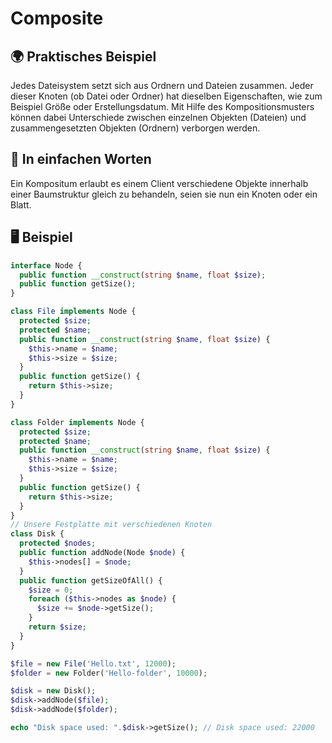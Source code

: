 # Composite

## 🌍 Praktisches Beispiel

Jedes Dateisystem setzt sich aus Ordnern und Dateien zusammen. Jeder dieser Knoten (ob Datei oder Ordner) hat dieselben Eigenschaften, wie zum Beispiel Größe oder Erstellungsdatum. Mit Hilfe des Kompositionsmusters können dabei Unterschiede zwischen einzelnen Objekten (Dateien) und zusammengesetzten Objekten (Ordnern) verborgen werden.

## 💬 In einfachen Worten

Ein Kompositum erlaubt es einem Client verschiedene Objekte innerhalb einer Baumstruktur gleich zu behandeln, seien sie nun ein Knoten oder ein Blatt.

## 🖥 Beispiel

```php
interface Node {
  public function __construct(string $name, float $size);
  public function getSize();
}

class File implements Node {
  protected $size;
  protected $name;
  public function __construct(string $name, float $size) {
    $this->name = $name;
    $this->size = $size;
  }
  public function getSize() {
    return $this->size;
  }
}

class Folder implements Node {
  protected $size;
  protected $name;
  public function __construct(string $name, float $size) {
    $this->name = $name;
    $this->size = $size;
  }
  public function getSize() {
    return $this->size;
  }
}
// Unsere Festplatte mit verschiedenen Knoten
class Disk {
  protected $nodes;
  public function addNode(Node $node) {
    $this->nodes[] = $node;
  }
  public function getSizeOfAll() {
    $size = 0;
    foreach ($this->nodes as $node) {
      $size += $node->getSize();
    }
    return $size;
  }
}

$file = new File('Hello.txt', 12000);
$folder = new Folder('Hello-folder', 10000);

$disk = new Disk();
$disk->addNode($file);
$disk->addNode($folder);

echo "Disk space used: ".$disk->getSize(); // Disk space used: 22000
```
